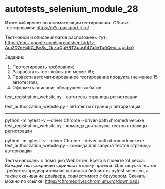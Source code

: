 # autotests_selenium_module_28

Итоговый проект по автоматизации тестирования.
Объект тестирования: https://b2c.passport.rt.ru/

Тест-кейсы и описания багов расположены тут: https://docs.google.com/spreadsheets/d/1v-Am2D7eHdIfC_BvSs_2ktkqCgHRT3puk647a5vTu0Q/edit#gid=0

Задание:
1. Протестировать требования;
2. Разработать тест-кейсы (не менее 15);
3. Провести автоматизированное тестирование продукта (не менее 15 автотестов);
4. Оформить описание обнаруженных багов.

test_registration_website.py - автотесты страницы регистрации

test_authorization_website.py - автотесты страницы авторизации
_________________________________________________________________
python -m pytest -v --driver Chrome --driver-path chromedriver.exe test_registration_website.py - команда для запуска тестов страницы регистрации

python -m pytest -v --driver Chrome --driver-path chromedriver.exe test_authorization_website.py - команда для запуска тестов страницы авторизации

Тесты написаны с помощью WebDriver. Всего в проекте 24 кейса. Каждый тест сохраняет скриншот в папку проекта. Для запуска тестов требуется предварительная установка библиотек pytest selenium, а также скачивание драйвера, совместимого с браузером. Скачать можно по ссылке: https://chromedriver.chromium.org/downloads
